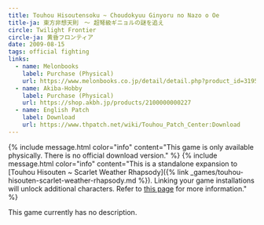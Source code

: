```yaml
---
title: Touhou Hisoutensoku ~ Choudokyuu Ginyoru no Nazo o Oe
title-ja: 東方非想天則　～ 超弩級ギニョルの謎を追え
circle: Twilight Frontier
circle-ja: 黄昏フロンティア
date: 2009-08-15
tags: official fighting
links:
  - name: Melonbooks
    label: Purchase (Physical)
    url: https://www.melonbooks.co.jp/detail/detail.php?product_id=31950
  - name: Akiba-Hobby
    label: Purchase (Physical)
    url: https://shop.akbh.jp/products/2100000000227
  - name: English Patch
    label: Download
    url: https://www.thpatch.net/wiki/Touhou_Patch_Center:Download
---
```

{% include message.html color="info" content="This game is only available physically. There is no official download version." %}
{% include message.html color="info" content="This is a standalone expansion to [Touhou Hisouten ~ Scarlet Weather Rhapsody]({% link _games/touhou-hisouten-scarlet-weather-rhapsody.md %}). Linking your game installations will unlock additional characters. Refer to [this page](https://hisouten.koumakan.jp/wiki/Config#Linking_Touhou_Hisoutensoku_with_SWR) for more information." %}

This game currently has no description.
